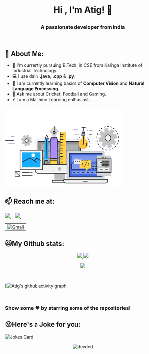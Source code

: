 #  <p align="center">Hi , I'm Atig! :space_invader:<p> 
###   <p align="center">A passionate developer from India<p> 
 <br>
 
## 🤵 About Me:
 
- 🏦 I'm currently pursuing B.Tech. in CSE from Kalinga Institute of Industrial Technology.
- 💻 I use daily **.java**, **.cpp** & **.py**.
- 🌱 I am currently learning basics of **Computer Vision** and **Natural Language Processing**.
- 💬 Ask me about Cricket, Football and Gaming.
- ⚡ I am a Machine Learning enthusiast.  

<img align="bottom" alt="GIF" src="https://github.com/AtigPurohit/AtigPurohit/blob/main/ColorlessBitesizedKob-max-1mb.gif" width="378" height="253" />

 ## 📫 Reach me at:

<table>
  <tr>
    <a href="https://www.linkedin.com/in/atig-purohit-a83233183/">
    <img src="https://img.shields.io/badge/linkedin-%230077B5.svg?&style=for-the-badge&logo=linkedin&logoColor=white" />
  </a>&nbsp;&nbsp;
   <td><a href="mailto:itsthechamp0074@gmail.com"><img src="https://img.shields.io/badge/Gmail-D14836?style=for-the-badge&logo=gmail&logoColor=white" alt="Gmail"></a></td>
  <a href="https://www.instagram.com/x.___mysterious___.x/">
    <img src="https://img.shields.io/badge/instagram-%23E4405F.svg?&style=for-the-badge&logo=instagram&logoColor=white" />        
  </a>&nbsp;&nbsp;
</table>

## 🐱My Github stats:

<p align="center">
<a href="https://github.com/AtigProhit">
  <img height="150em" src="https://github-readme-stats-eight-theta.vercel.app/api?username=AtigPurohit&show_icons=true&theme=algolia&include_all_commits=true&count_private=true&hide_border=true"/> 
 <img height="150em" src="https://github-readme-stats-eight-theta.vercel.app/api/top-langs/?username=AtigPurohit&layout=compact&langs_count=8&theme=algolia&hide_border=true"/>
</a>
</p>

<p align="center">
 <img height="220em" src="http://github-readme-streak-stats.herokuapp.com?user=AtigPurohit&theme=blux&hide_border=true"/> 
</p>
 <br>
 
 [![Atig's github activity graph](https://activity-graph.herokuapp.com/graph?username=AtigPurohit&theme=react-dark&hide_border=true&area=true)

<br>

### Show some ❤️ by starring some of the repositories!

</div>

## 😜Here's a Joke for you:
<img align="center" src="https://readme-jokes.vercel.app/api" alt="Jokes Card" />

<br>
<p align="center"> <img src="https://komarev.com/ghpvc/?username=AtigPurohit" alt="devded" /> </p>
